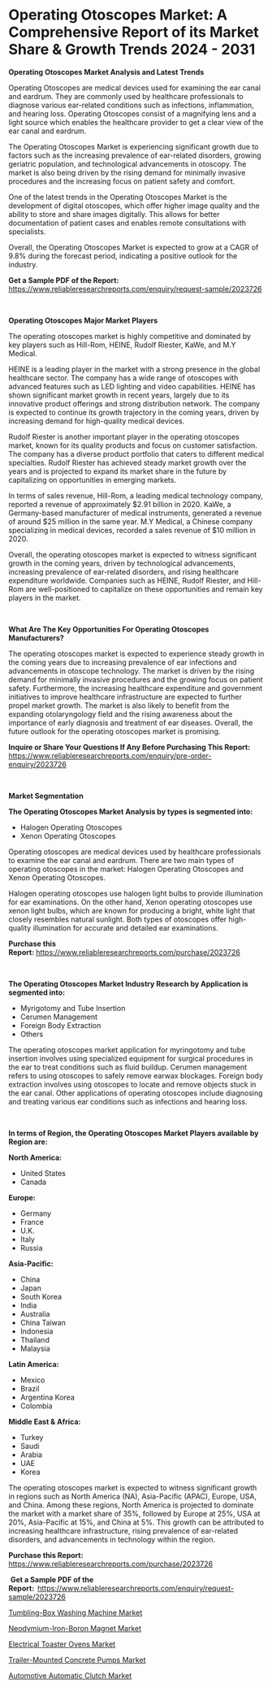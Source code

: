 <p><h1>Operating Otoscopes Market: A Comprehensive Report of its Market Share & Growth Trends 2024 - 2031</h1></p><p><strong>Operating Otoscopes Market Analysis and Latest Trends</strong></p>
<p><p>Operating Otoscopes are medical devices used for examining the ear canal and eardrum. They are commonly used by healthcare professionals to diagnose various ear-related conditions such as infections, inflammation, and hearing loss. Operating Otoscopes consist of a magnifying lens and a light source which enables the healthcare provider to get a clear view of the ear canal and eardrum.</p><p>The Operating Otoscopes Market is experiencing significant growth due to factors such as the increasing prevalence of ear-related disorders, growing geriatric population, and technological advancements in otoscopy. The market is also being driven by the rising demand for minimally invasive procedures and the increasing focus on patient safety and comfort.</p><p>One of the latest trends in the Operating Otoscopes Market is the development of digital otoscopes, which offer higher image quality and the ability to store and share images digitally. This allows for better documentation of patient cases and enables remote consultations with specialists.</p><p>Overall, the Operating Otoscopes Market is expected to grow at a CAGR of 9.8% during the forecast period, indicating a positive outlook for the industry.</p></p>
<p><strong>Get a Sample PDF of the Report:&nbsp;</strong> <a href="https://www.reliableresearchreports.com/enquiry/request-sample/2023726">https://www.reliableresearchreports.com/enquiry/request-sample/2023726</a></p>
<p>&nbsp;</p>
<p><strong>Operating Otoscopes Major Market Players</strong></p>
<p><p>The operating otoscopes market is highly competitive and dominated by key players such as Hill-Rom, HEINE, Rudolf Riester, KaWe, and M.Y Medical. </p><p>HEINE is a leading player in the market with a strong presence in the global healthcare sector. The company has a wide range of otoscopes with advanced features such as LED lighting and video capabilities. HEINE has shown significant market growth in recent years, largely due to its innovative product offerings and strong distribution network. The company is expected to continue its growth trajectory in the coming years, driven by increasing demand for high-quality medical devices.</p><p>Rudolf Riester is another important player in the operating otoscopes market, known for its quality products and focus on customer satisfaction. The company has a diverse product portfolio that caters to different medical specialties. Rudolf Riester has achieved steady market growth over the years and is projected to expand its market share in the future by capitalizing on opportunities in emerging markets.</p><p>In terms of sales revenue, Hill-Rom, a leading medical technology company, reported a revenue of approximately $2.91 billion in 2020. KaWe, a Germany-based manufacturer of medical instruments, generated a revenue of around $25 million in the same year. M.Y Medical, a Chinese company specializing in medical devices, recorded a sales revenue of $10 million in 2020.</p><p>Overall, the operating otoscopes market is expected to witness significant growth in the coming years, driven by technological advancements, increasing prevalence of ear-related disorders, and rising healthcare expenditure worldwide. Companies such as HEINE, Rudolf Riester, and Hill-Rom are well-positioned to capitalize on these opportunities and remain key players in the market.</p></p>
<p>&nbsp;</p>
<p><strong>What Are The Key Opportunities For Operating Otoscopes Manufacturers?</strong></p>
<p><p>The operating otoscopes market is expected to experience steady growth in the coming years due to increasing prevalence of ear infections and advancements in otoscope technology. The market is driven by the rising demand for minimally invasive procedures and the growing focus on patient safety. Furthermore, the increasing healthcare expenditure and government initiatives to improve healthcare infrastructure are expected to further propel market growth. The market is also likely to benefit from the expanding otolaryngology field and the rising awareness about the importance of early diagnosis and treatment of ear diseases. Overall, the future outlook for the operating otoscopes market is promising.</p></p>
<p><strong>Inquire or Share Your Questions If Any Before Purchasing This Report:</strong> <a href="https://www.reliableresearchreports.com/enquiry/pre-order-enquiry/2023726">https://www.reliableresearchreports.com/enquiry/pre-order-enquiry/2023726</a></p>
<p>&nbsp;</p>
<p><strong>Market Segmentation</strong></p>
<p><strong>The Operating Otoscopes Market Analysis by types is segmented into:</strong></p>
<p><ul><li>Halogen Operating Otoscopes</li><li>Xenon Operating Otoscopes</li></ul></p>
<p><p>Operating otoscopes are medical devices used by healthcare professionals to examine the ear canal and eardrum. There are two main types of operating otoscopes in the market: Halogen Operating Otoscopes and Xenon Operating Otoscopes. </p><p>Halogen operating otoscopes use halogen light bulbs to provide illumination for ear examinations. On the other hand, Xenon operating otoscopes use xenon light bulbs, which are known for producing a bright, white light that closely resembles natural sunlight. Both types of otoscopes offer high-quality illumination for accurate and detailed ear examinations.</p></p>
<p><strong>Purchase this Report:&nbsp;</strong><a href="https://www.reliableresearchreports.com/purchase/2023726">https://www.reliableresearchreports.com/purchase/2023726</a></p>
<p>&nbsp;</p>
<p><strong>The Operating Otoscopes Market Industry Research by Application is segmented into:</strong></p>
<p><ul><li>Myrigotomy and Tube Insertion</li><li>Cerumen Management</li><li>Foreign Body Extraction</li><li>Others</li></ul></p>
<p><p>The operating otoscopes market application for myringotomy and tube insertion involves using specialized equipment for surgical procedures in the ear to treat conditions such as fluid buildup. Cerumen management refers to using otoscopes to safely remove earwax blockages. Foreign body extraction involves using otoscopes to locate and remove objects stuck in the ear canal. Other applications of operating otoscopes include diagnosing and treating various ear conditions such as infections and hearing loss.</p></p>
<p>&nbsp;</p>
<p><strong>In terms of Region, the Operating Otoscopes Market Players available by Region are:</strong></p>
<p>
    <p> <strong> North America: </strong>
        <ul>
            <li>United States</li>
            <li>Canada</li>
        </ul>
        </p> 
    <p> <strong> Europe: </strong>
        <ul>
            <li>Germany</li>
            <li>France</li>
            <li>U.K.</li>
            <li>Italy</li>
            <li>Russia</li>
        </ul>
        </p> 
    <p> <strong> Asia-Pacific: </strong>
        <ul>
            <li>China</li>
            <li>Japan</li>
            <li>South Korea</li>
            <li>India</li>
            <li>Australia</li>
            <li>China Taiwan</li>
            <li>Indonesia</li>
            <li>Thailand</li>
            <li>Malaysia</li>
        </ul>
        </p> 
    <p> <strong> Latin America: </strong>
        <ul>
            <li>Mexico</li>
            <li>Brazil</li>
            <li>Argentina Korea</li>
            <li>Colombia</li>
        </ul>
        </p> 
    <p> <strong> Middle East & Africa: </strong>
        <ul>
            <li>Turkey</li>
            <li>Saudi</li>
            <li>Arabia</li>
            <li>UAE</li>
            <li>Korea</li>
        </ul>
    </p>
    </p>
<p><p>The operating otoscopes market is expected to witness significant growth in regions such as North America (NA), Asia-Pacific (APAC), Europe, USA, and China. Among these regions, North America is projected to dominate the market with a market share of 35%, followed by Europe at 25%, USA at 20%, Asia-Pacific at 15%, and China at 5%. This growth can be attributed to increasing healthcare infrastructure, rising prevalence of ear-related disorders, and advancements in technology within the region.</p></p>
<p><strong>Purchase this Report: </strong><a href="https://www.reliableresearchreports.com/purchase/2023726">https://www.reliableresearchreports.com/purchase/2023726</a></p>
<p>&nbsp;<strong>Get a Sample PDF of the Report:&nbsp;&nbsp;</strong><a href="https://www.reliableresearchreports.com/enquiry/request-sample/2023726">https://www.reliableresearchreports.com/enquiry/request-sample/2023726</a></p>
<p><strong></strong></p>
<p><p><a href="https://natural-crush-b99.notion.site/Tumbling-Box-Washing-Machine-Market-Size-Growth-Outlook-from-2024-to-2031-projecting-at-Market-s-T-f010dd12c2954b23a90773c92d77d153">Tumbling-Box Washing Machine Market</a></p><p><a href="https://boundless-drawbridge-702.notion.site/Neodymium-Iron-Boron-Magnet-Market-Research-Report-Reveals-The-Latest-Trends-And-Opportunities-of-th-f6be39d7027f4cd5be3513a6dbf5a6ba">Neodymium-Iron-Boron Magnet Market</a></p><p><a href="https://view.publitas.com/reportprime-1/electrical-toaster-ovens-market-size-market-share-and-global-market-analysis-report-2024-2031/">Electrical Toaster Ovens Market</a></p><p><a href="https://gamy-alyssum-396.notion.site/Trailer-Mounted-Concrete-Pumps-Market-Size-Growth-Outlook-from-2024-to-2031-projecting-at-Market-s-707a2676e7b94477a218c3041db786a9">Trailer-Mounted Concrete Pumps Market</a></p><p><a href="https://view.publitas.com/reportprime-1/automotive-automatic-clutch-market-research-report-unlocks-analysis-on-the-market-financial-status-market-size-and-market-revenue-upto-2031/">Automotive Automatic Clutch Market</a></p></p>
